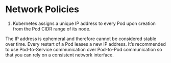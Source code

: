 # Network Policies 

1. Kubernetes assigns a unique IP address to every Pod upon creation from the Pod CIDR range of its node. 

The IP address is ephemeral and therefore cannot be considered stable over time. 
Every restart of a Pod leases a new IP address. 
It’s recommended to use Pod-to-Service communication over Pod-to-Pod communication so that you can rely on a consistent network interface.